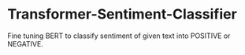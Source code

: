 # Transformer-Sentiment-Classifier
Fine tuning BERT to classify sentiment of given text into POSITIVE or NEGATIVE.

